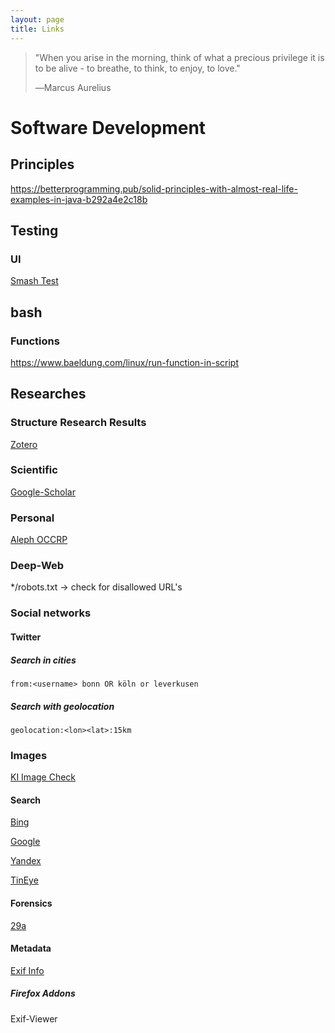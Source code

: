 ```yaml
---
layout: page
title: Links
---
```


> "When you arise in the morning, think of what a precious privilege it is to be alive - to breathe, to think, to enjoy, to love."
>
>  ―Marcus Aurelius

# Software Development

## Principles
https://betterprogramming.pub/solid-principles-with-almost-real-life-examples-in-java-b292a4e2c18b

## Testing

### UI
[Smash Test](https://smashtest.io/)

## bash

### Functions

https://www.baeldung.com/linux/run-function-in-script

## Researches

### Structure Research Results

[Zotero](www.zotero.org)

### Scientific

[Google-Scholar](https:scholar.google.de)

### Personal

[Aleph OCCRP](https://aleph.occrp.org/)

### Deep-Web

*/robots.txt -> check for disallowed URL's

### Social networks

#### Twitter

##### Search in cities

``
from:<username> bonn OR köln or leverkusen
``

##### Search with geolocation

``
geolocation:<lon><lat>:15km
``

### Images

[KI Image Check](https://www.whichfaceisreal.com)

#### Search

[Bing](https://bing.com)

[Google](https://google.de)

[Yandex](https://yandex.com/)

[TinEye](https://tineye.com)

#### Forensics

[29a](https://29a.ch)

#### Metadata

[Exif Info](https://exifinfo.org)

##### Firefox Addons

Exif-Viewer